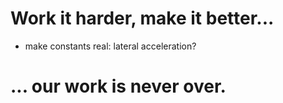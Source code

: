 # Work it harder, make it better...

- make constants real: lateral acceleration?

# ... our work is never over.